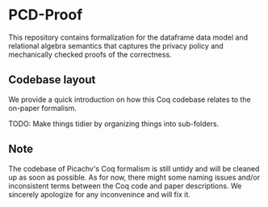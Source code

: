 # PCD-Proof

This repository contains formalization for the dataframe data model and relational algebra semantics that captures the privacy policy and mechanically checked proofs of the correctness.

## Codebase layout

We provide a quick introduction on how this Coq codebase relates to the on-paper formalism.

TODO: Make things tidier by organizing things into sub-folders.

## Note

The codebase of Picachv's Coq formalism is still untidy and will be cleaned up as soon as possible. As for now, there might some naming issues and/or inconsistent terms between the Coq code and paper descriptions. We sincerely apologize for any inconvenince and will fix it.
